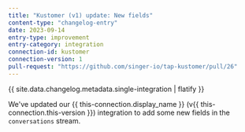 ```yaml
---
title: "Kustomer (v1) update: New fields"
content-type: "changelog-entry"
date: 2023-09-14
entry-type: improvement
entry-category: integration
connection-id: kustomer
connection-version: 1
pull-request: "https://github.com/singer-io/tap-kustomer/pull/26"
---
```

{{ site.data.changelog.metadata.single-integration | flatify }}

We've updated our {{ this-connection.display_name }} (v{{ this-connection.this-version }}) integration to add some new fields in the `conversations` stream. 
